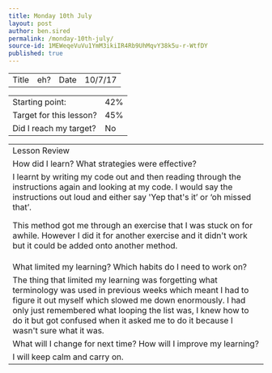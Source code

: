 ```yaml
---
title: Monday 10th July
layout: post
author: ben.sired
permalink: /monday-10th-july/
source-id: 1MEWeqeVuVu1YmM3ikiIR4Rb9UhMqvY38k5u-r-WtfDY
published: true
---
```

<table>
  <tr>
    <td>Title</td>
    <td>eh?</td>
    <td>Date</td>
    <td>10/7/17</td>
  </tr>
</table>


<table>
  <tr>
    <td>Starting point:</td>
    <td>42%</td>
  </tr>
  <tr>
    <td>Target for this lesson?</td>
    <td>45%</td>
  </tr>
  <tr>
    <td>Did I reach my target? 
</td>
    <td>No</td>
  </tr>
</table>


<table>
  <tr>
    <td>Lesson Review</td>
  </tr>
  <tr>
    <td>How did I learn? What strategies were effective? </td>
  </tr>
  <tr>
    <td>I learnt by writing my code out and then reading through the instructions again and looking at my code. I would say the instructions out loud and either say 'Yep that's it’ or ‘oh missed that’.

This method got me through an exercise that I was stuck on for awhile. However I did it for another exercise and it didn't work but it could be added onto another method.</td>
  </tr>
  <tr>
    <td>What limited my learning? Which habits do I need to work on?</td>
  </tr>
  <tr>
    <td>The thing that limited my learning was forgetting what terminology was used in previous weeks which meant I had to figure it out myself which slowed me down enormously. I had only just remembered what looping the list was, I knew how to do it but got confused when it asked me to do it because I wasn't sure what it was.</td>
  </tr>
  <tr>
    <td>What will I change for next time? How will I improve my learning?</td>
  </tr>
  <tr>
    <td>I will keep calm and carry on.</td>
  </tr>
</table>


